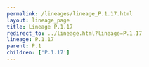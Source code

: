 ```yaml
---
permalink: /lineages/lineage_P.1.17.html
layout: lineage_page
title: Lineage P.1.17
redirect_to: ../lineage.html?lineage=P.1.17
lineage: P.1.17
parent: P.1
children: ['P.1.17']
---
```

